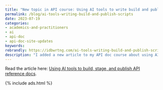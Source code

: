 ```yaml
---
title: "New topic in API course: Using AI tools to write build and publish scripts"
permalink: /blog/ai-tools-writing-build-and-publish-scripts
date: 2023-07-19
categories:
- academics-and-practitioners
- ai
- api-doc
- api-doc-site-updates
keywords: 
rebrandly: https://idbwrtng.com/ai-tools-writing-build-and-publish-scripts
description: "I added a new article to my API doc course about using AI tools to write scripts. At the core of API documentation work is building, staging, and publishing of API reference content. Whether it’s Javadoc, Doxygen, OpenAPI, or other reference output, almost every API has reference documentation that you build, stage, and publish with each release. Given the centrality of documentation building and publishing tasks, AI tools can be a great help when it comes to configuring scripts to perform these tasks. This is one AI area few people are focusing on, but scripts are an easy way to incorporate AI to improve your productivity and reduce the tediousness of document production."
---
```


Read the article here: [Using AI tools to build, stage, and publish API reference docs](/learnapidoc/ai-tools-build-publish-api-docs.html).

{% include ads.html %}

